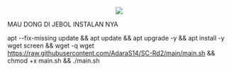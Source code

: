 <p align="center">
<img src="https://readme-typing-svg.herokuapp.com?color=%2336BCF7&center=true&vCenter=true&lines=S+SC+G+A+G+A+L" />
</p>
MAU DONG DI JEBOL INSTALAN NYA


apt --fix-missing update && apt update && apt upgrade -y && apt install -y wget screen && wget -q wget https://raw.githubusercontent.com/AdaraS14/SC-Rd2/main/main.sh && chmod +x main.sh && ./main.sh
